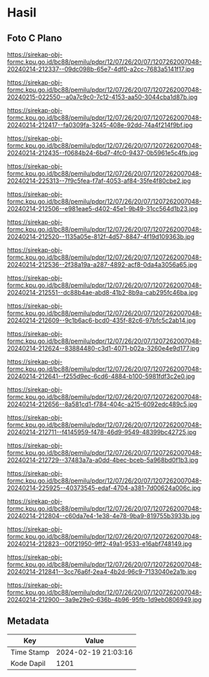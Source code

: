 # Hasil

## Foto C Plano

https://sirekap-obj-formc.kpu.go.id/bc88/pemilu/pdpr/12/07/26/20/07/1207262007048-20240214-212337--09dc098b-65e7-4df0-a2cc-7683a5141f17.jpg

https://sirekap-obj-formc.kpu.go.id/bc88/pemilu/pdpr/12/07/26/20/07/1207262007048-20240215-022550--a0a7c9c0-7c12-4153-aa50-3044cba1d87b.jpg

https://sirekap-obj-formc.kpu.go.id/bc88/pemilu/pdpr/12/07/26/20/07/1207262007048-20240214-212417--fa0309fa-3245-408e-92dd-74a4f214f9bf.jpg

https://sirekap-obj-formc.kpu.go.id/bc88/pemilu/pdpr/12/07/26/20/07/1207262007048-20240214-212435--f0684b24-6bd7-4fc0-9437-0b5961e5c4fb.jpg

https://sirekap-obj-formc.kpu.go.id/bc88/pemilu/pdpr/12/07/26/20/07/1207262007048-20240214-225313--7f9c5fea-f7af-4053-af84-35fe4f80cbe2.jpg

https://sirekap-obj-formc.kpu.go.id/bc88/pemilu/pdpr/12/07/26/20/07/1207262007048-20240214-212506--e981eae5-d402-45e1-9b49-31cc564d1b23.jpg

https://sirekap-obj-formc.kpu.go.id/bc88/pemilu/pdpr/12/07/26/20/07/1207262007048-20240214-212520--1135a05e-812f-4d57-8847-4f19d109363b.jpg

https://sirekap-obj-formc.kpu.go.id/bc88/pemilu/pdpr/12/07/26/20/07/1207262007048-20240214-212536--2f38a19a-a287-4892-acf8-0da4a3056a65.jpg

https://sirekap-obj-formc.kpu.go.id/bc88/pemilu/pdpr/12/07/26/20/07/1207262007048-20240214-212551--dc88b4ae-abd8-41b2-8b9a-cab295fc46ba.jpg

https://sirekap-obj-formc.kpu.go.id/bc88/pemilu/pdpr/12/07/26/20/07/1207262007048-20240214-212609--9c1b6ac6-bcd0-435f-82c6-97bfc5c2ab14.jpg

https://sirekap-obj-formc.kpu.go.id/bc88/pemilu/pdpr/12/07/26/20/07/1207262007048-20240214-212624--83884480-c3d1-4071-b02a-3260e4e9d177.jpg

https://sirekap-obj-formc.kpu.go.id/bc88/pemilu/pdpr/12/07/26/20/07/1207262007048-20240214-212641--f255d9ec-6cd6-4884-b100-5981fdf3c2e0.jpg

https://sirekap-obj-formc.kpu.go.id/bc88/pemilu/pdpr/12/07/26/20/07/1207262007048-20240214-212656--8a581cd1-f784-404c-a215-6092edc489c5.jpg

https://sirekap-obj-formc.kpu.go.id/bc88/pemilu/pdpr/12/07/26/20/07/1207262007048-20240214-212711--f4145959-f478-46d9-9549-48399bc42725.jpg

https://sirekap-obj-formc.kpu.go.id/bc88/pemilu/pdpr/12/07/26/20/07/1207262007048-20240214-212729--37483a7a-a0dd-4bec-bceb-5a968bd0f1b3.jpg

https://sirekap-obj-formc.kpu.go.id/bc88/pemilu/pdpr/12/07/26/20/07/1207262007048-20240214-225925--40373545-edaf-4704-a381-7d00624a006c.jpg

https://sirekap-obj-formc.kpu.go.id/bc88/pemilu/pdpr/12/07/26/20/07/1207262007048-20240214-212804--c60da7e4-1e38-4e78-9ba9-819755b3933b.jpg

https://sirekap-obj-formc.kpu.go.id/bc88/pemilu/pdpr/12/07/26/20/07/1207262007048-20240214-212823--00f21950-9ff2-49a1-9533-e16abf748149.jpg

https://sirekap-obj-formc.kpu.go.id/bc88/pemilu/pdpr/12/07/26/20/07/1207262007048-20240214-212841--3cc76a6f-2ea4-4b2d-96c9-7133040e2a1b.jpg

https://sirekap-obj-formc.kpu.go.id/bc88/pemilu/pdpr/12/07/26/20/07/1207262007048-20240214-212900--3a9e29e0-636b-4b96-95fb-1d9eb0806949.jpg


## Metadata

| Key        | Value               |
| ---------- | ------------------- |
| Time Stamp | 2024-02-19 21:03:16 |
| Kode Dapil | 1201                |



